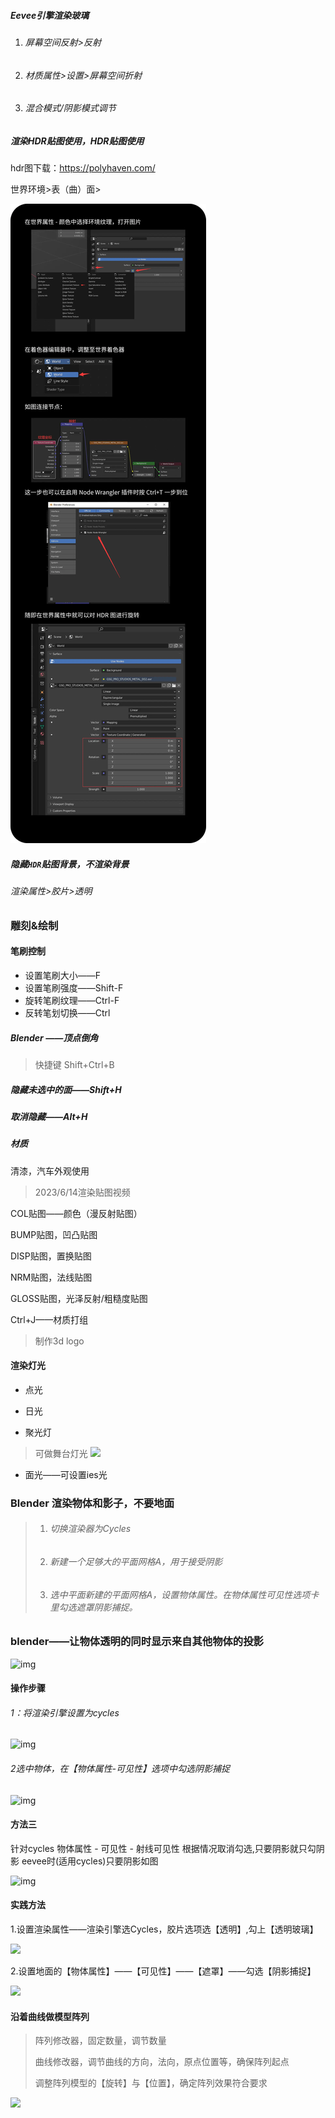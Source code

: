 ##### Eevee引擎渲染玻璃

1. ###### 屏幕空间反射>反射
2. ###### 材质属性>设置>屏幕空间折射
3. ###### 混合模式/阴影模式调节

##### 渲染HDR贴图使用，HDR贴图使用

hdr图下载：https://polyhaven.com/ 

世界环境>表（曲）面>

![img](.\picture\25992384-6506fa965821e956.jpg)

##### 隐藏`HDR`贴图背景，不渲染背景

###### 渲染属性>胶片>透明

### 雕刻&绘制

#### 笔刷控制

- 设置笔刷大小——F
- 设置笔刷强度——Shift-F
- 旋转笔刷纹理——Ctrl-F
- 反转笔划切换——Ctrl

##### Blender ——顶点倒角

> 快捷键    Shift+Ctrl+B

##### 隐藏未选中的面——Shift+H

##### 取消隐藏——Alt+H



##### 材质

清漆，汽车外观使用



> 2023/6/14渲染贴图视频

COL贴图——颜色（漫反射贴图）

BUMP贴图，凹凸贴图

DISP贴图，置换贴图

NRM贴图，法线贴图

GLOSS贴图，光泽反射/粗糙度贴图



Ctrl+J——材质打组



> 制作3d logo

#### 渲染灯光

- 点光

- 日光

- 聚光灯

> 可做舞台灯光
> ![](F:\Git\presonalnote\Blender\picture\渲染舞台灯光.jpg)

- 面光——可设置ies光

### Blender 渲染物体和影子，不要地面

> 1. ###### 切换渲染器为Cycles
>
> 2. ###### 新建一个足够大的平面网格A，用于接受阴影
>
> 3. ###### 选中平面新建的平面网格A，设置物体属性。在物体属性可见性选项卡里勾选遮罩阴影捕捉。

### blender——让物体透明的同时显示来自其他物体的投影

![img](https://i0.hdslb.com/bfs/article/2f5277674cece575a7f9690b5984d1d070343c79.png@942w_377h_progressive.webp)

#### 操作步骤

###### 1：将渲染引擎设置为cycles

![img](https://i0.hdslb.com/bfs/article/a8fce3ae3e5a8676aa439917cae66ed045deda5a.png@942w_347h_progressive.webp)

###### 2选中物体，在【物体属性-可见性】选项中勾选阴影捕捉

![img](https://i0.hdslb.com/bfs/article/7a1d1118a257c6ccf833990efdcc1e48b383d579.png@942w_1095h_progressive.webp)

#### 方法三

针对cycles 物体属性 - 可见性 - 射线可见性 根据情况取消勾选,只要阴影就只勾阴影
eevee时(适用cycles)只要阴影如图

![img](https://tiebapic.baidu.com/forum/pic/item/68d7d7f9d72a60590fc34fce6d34349b013bba6f.jpg?tbpicau=2023-06-21-05_d4ebddddbfb97c087b3f8c187528899a)

#### 实践方法

1.设置渲染属性——渲染引擎选Cycles，胶片选项选【透明】,勾上【透明玻璃】

![](F:\Git\presonalnote\Blender\picture\渲染属性设置1.jpg)

2.设置地面的【物体属性】——【可见性】——【遮罩】——勾选【阴影捕捉】

![](F:\Git\presonalnote\Blender\picture\渲染属性地面设置.jpg)

#### 沿着曲线做模型阵列

> 阵列修改器，固定数量，调节数量
>
> 曲线修改器，调节曲线的方向，法向，原点位置等，确保阵列起点
>
> 调整阵列模型的【旋转】与【位置】，确定阵列效果符合要求

![](F:\Git\presonalnote\Blender\picture\沿着曲线阵列.jpg)
